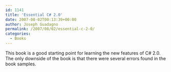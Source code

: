 ```yaml
---
id: 1141
title: 'Essential C# 2.0'
date: 2007-08-02T00:13:39+00:00
author: Joseph Guadagno
permalink: /2007/08/02/essential-c-2-0/
categories:
  - Books
---
```

This book is a good starting point for learning the new features of C# 2.0.  The only downside of the book is that there were several errors found in the book samples.